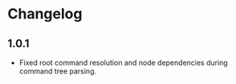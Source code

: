 # Changelog

## 1.0.1

- Fixed root command resolution and node dependencies during command tree parsing.
